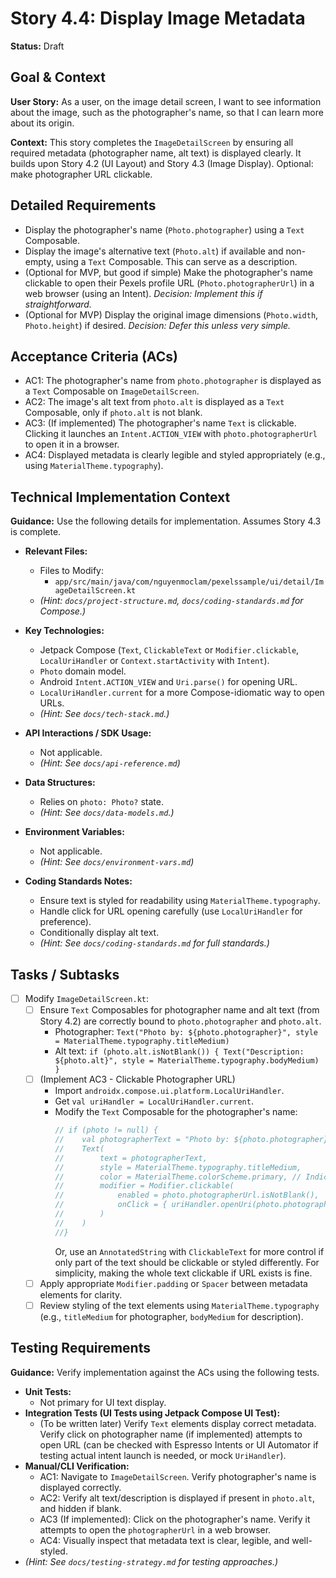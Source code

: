 
# Story 4.4: Display Image Metadata

**Status:** Draft

## Goal & Context

**User Story:** As a user, on the image detail screen, I want to see information about the image, such as the photographer's name, so that I can learn more about its origin.

**Context:** This story completes the `ImageDetailScreen` by ensuring all required metadata (photographer name, alt text) is displayed clearly. It builds upon Story 4.2 (UI Layout) and Story 4.3 (Image Display). Optional: make photographer URL clickable.

## Detailed Requirements

* Display the photographer's name (`Photo.photographer`) using a `Text` Composable.
* Display the image's alternative text (`Photo.alt`) if available and non-empty, using a `Text` Composable. This can serve as a description.
* (Optional for MVP, but good if simple) Make the photographer's name clickable to open their Pexels profile URL (`Photo.photographerUrl`) in a web browser (using an Intent). *Decision: Implement this if straightforward.*
* (Optional for MVP) Display the original image dimensions (`Photo.width`, `Photo.height`) if desired. *Decision: Defer this unless very simple.*

## Acceptance Criteria (ACs)

-   AC1: The photographer's name from `photo.photographer` is displayed as a `Text` Composable on `ImageDetailScreen`.
-   AC2: The image's alt text from `photo.alt` is displayed as a `Text` Composable, only if `photo.alt` is not blank.
-   AC3: (If implemented) The photographer's name `Text` is clickable. Clicking it launches an `Intent.ACTION_VIEW` with `photo.photographerUrl` to open it in a browser.
-   AC4: Displayed metadata is clearly legible and styled appropriately (e.g., using `MaterialTheme.typography`).

## Technical Implementation Context

**Guidance:** Use the following details for implementation. Assumes Story 4.3 is complete.

-   **Relevant Files:**
    -   Files to Modify:
        -   `app/src/main/java/com/nguyenmoclam/pexelssample/ui/detail/ImageDetailScreen.kt`
    -   _(Hint: `docs/project-structure.md`, `docs/coding-standards.md` for Compose.)_

-   **Key Technologies:**
    -   Jetpack Compose (`Text`, `ClickableText` or `Modifier.clickable`, `LocalUriHandler` or `Context.startActivity` with `Intent`).
    -   `Photo` domain model.
    -   Android `Intent.ACTION_VIEW` and `Uri.parse()` for opening URL.
    -   `LocalUriHandler.current` for a more Compose-idiomatic way to open URLs.
    -   _(Hint: See `docs/tech-stack.md`.)_

-   **API Interactions / SDK Usage:**
    -   Not applicable.
    -   _(Hint: See `docs/api-reference.md`)_

-   **Data Structures:**
    -   Relies on `photo: Photo?` state.
    -   _(Hint: See `docs/data-models.md`.)_

-   **Environment Variables:**
    -   Not applicable.
    -   _(Hint: See `docs/environment-vars.md`)_

-   **Coding Standards Notes:**
    -   Ensure text is styled for readability using `MaterialTheme.typography`.
    -   Handle click for URL opening carefully (use `LocalUriHandler` for preference).
    -   Conditionally display alt text.
    -   _(Hint: See `docs/coding-standards.md` for full standards.)_

## Tasks / Subtasks

-   [ ] Modify `ImageDetailScreen.kt`:
    -   [ ] Ensure `Text` Composables for photographer name and alt text (from Story 4.2) are correctly bound to `photo.photographer` and `photo.alt`.
        -   Photographer: `Text("Photo by: ${photo.photographer}", style = MaterialTheme.typography.titleMedium)`
        -   Alt text: `if (photo.alt.isNotBlank()) { Text("Description: ${photo.alt}", style = MaterialTheme.typography.bodyMedium) }`
    -   [ ] (Implement AC3 - Clickable Photographer URL)
        -   Import `androidx.compose.ui.platform.LocalUriHandler`.
        -   Get `val uriHandler = LocalUriHandler.current`.
        -   Modify the `Text` Composable for the photographer's name:
            ```kotlin
            // if (photo != null) {
            //    val photographerText = "Photo by: ${photo.photographer}"
            //    Text(
            //        text = photographerText,
            //        style = MaterialTheme.typography.titleMedium,
            //        color = MaterialTheme.colorScheme.primary, // Indicate it's clickable
            //        modifier = Modifier.clickable(
            //            enabled = photo.photographerUrl.isNotBlank(),
            //            onClick = { uriHandler.openUri(photo.photographerUrl) }
            //        )
            //    )
            //}
            ```
            Or, use an `AnnotatedString` with `ClickableText` for more control if only part of the text should be clickable or styled differently. For simplicity, making the whole text clickable if URL exists is fine.
    -   [ ] Apply appropriate `Modifier.padding` or `Spacer` between metadata elements for clarity.
    -   [ ] Review styling of the text elements using `MaterialTheme.typography` (e.g., `titleMedium` for photographer, `bodyMedium` for description).

## Testing Requirements

**Guidance:** Verify implementation against the ACs using the following tests.
-   **Unit Tests:**
    -   Not primary for UI text display.
-   **Integration Tests (UI Tests using Jetpack Compose UI Test):**
    -   (To be written later) Verify `Text` elements display correct metadata. Verify click on photographer name (if implemented) attempts to open URL (can be checked with Espresso Intents or UI Automator if testing actual intent launch is needed, or mock `UriHandler`).
-   **Manual/CLI Verification:**
    -   AC1: Navigate to `ImageDetailScreen`. Verify photographer's name is displayed correctly.
    -   AC2: Verify alt text/description is displayed if present in `photo.alt`, and hidden if blank.
    -   AC3 (If implemented): Click on the photographer's name. Verify it attempts to open the `photographerUrl` in a web browser.
    -   AC4: Visually inspect that metadata text is clear, legible, and well-styled.
-   _(Hint: See `docs/testing-strategy.md` for testing approaches.)_


